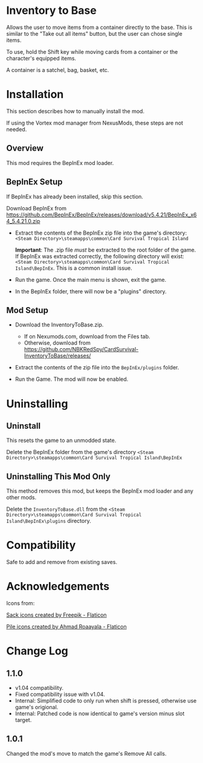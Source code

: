 # Inventory to Base

Allows the user to move items from a container directly to the base.
This is similar to the "Take out all items" button, but the user can chose single items.

To use, hold the Shift key while moving cards from a container or the character's equipped items.  

A container is a satchel, bag, basket, etc.

# Installation 
This section describes how to manually install the mod.

If using the Vortex mod manager from NexusMods, these steps are not needed.  

## Overview
This mod requires the BepInEx mod loader.

## BepInEx Setup
If BepInEx has already been installed, skip this section.

Download BepInEx from https://github.com/BepInEx/BepInEx/releases/download/v5.4.21/BepInEx_x64_5.4.21.0.zip

* Extract the contents of the BepInEx zip file into the game's directory:
```<Steam Directory>\steamapps\common\Card Survival Tropical Island```

    __Important__:  The .zip file *must* be extracted to the root folder of the game.  If BepInEx was extracted correctly, the following directory will exist: ```<Steam Directory>\steamapps\common\Card Survival Tropical Island\BepInEx```.  This is a common install issue.

* Run the game.  Once the main menu is shown, exit the game.
    
* In the BepInEx folder, there will now be a "plugins" directory.

## Mod Setup
* Download the InventoryToBase.zip.  
    * If on Nexumods.com, download from the Files tab.
    * Otherwise, download from https://github.com/NBKRedSpy/CardSurvival-InventoryToBase/releases/

* Extract the contents of the zip file into the ```BepInEx/plugins``` folder.

* Run the Game.  The mod will now be enabled.

# Uninstalling

## Uninstall
This resets the game to an unmodded state.

Delete the BepInEx folder from the game's directory
```<Steam Directory>\steamapps\common\Card Survival Tropical Island\BepInEx```

## Uninstalling This Mod Only

This method removes this mod, but keeps the BepInEx mod loader and any other mods.

Delete the ```InventoryToBase.dll``` from the ```<Steam Directory>\steamapps\common\Card Survival Tropical Island\BepInEx\plugins``` directory.
# Compatibility
Safe to add and remove from existing saves.

# Acknowledgements
Icons from:

[Sack icons created by Freepik - Flaticon](https://www.flaticon.com/free-icons/sack)

[Pile icons created by Ahmad Roaayala - Flaticon</a>](https://www.flaticon.com/free-icons/pile)

# Change Log
## 1.1.0
* v1.04 compatibility.
* Fixed compatibility issue with v1.04.
* Internal: Simplified code to only run when shift is pressed, otherwise use game's origional.
* Internal: Patched code is now identical to game's version minus slot target.

## 1.0.1
Changed the mod's move to match the game's Remove All calls.
